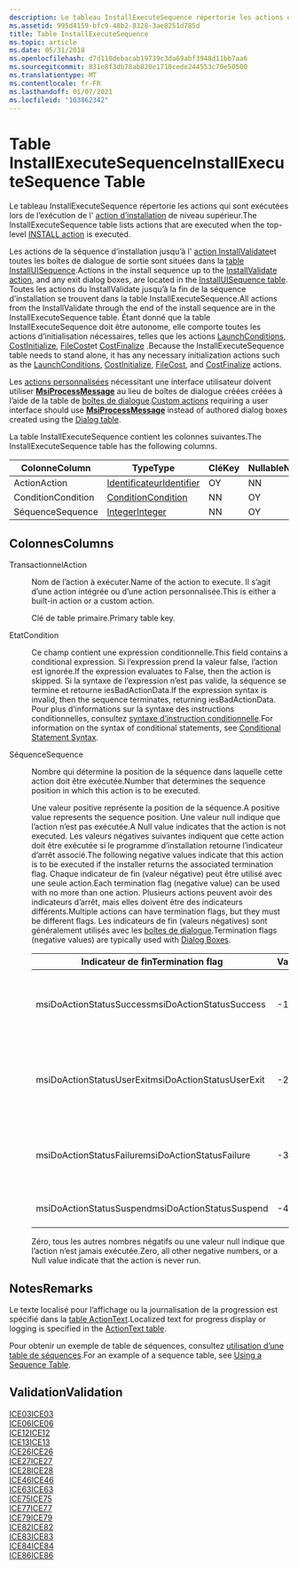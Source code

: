 ```yaml
---
description: Le tableau InstallExecuteSequence répertorie les actions qui sont exécutées lors de l’exécution de l’action d’installation de niveau supérieur.
ms.assetid: 995d4159-bfc9-48b2-8328-3ae8251d785d
title: Table InstallExecuteSequence
ms.topic: article
ms.date: 05/31/2018
ms.openlocfilehash: d7d110debacab19739c3da69abf3948d11bb7aa6
ms.sourcegitcommit: 831e8f3db78ab820e1710cede244553c70e50500
ms.translationtype: MT
ms.contentlocale: fr-FR
ms.lasthandoff: 01/07/2021
ms.locfileid: "103862342"
---
```

# <a name="installexecutesequence-table"></a><span data-ttu-id="f11f3-103">Table InstallExecuteSequence</span><span class="sxs-lookup"><span data-stu-id="f11f3-103">InstallExecuteSequence Table</span></span>

<span data-ttu-id="f11f3-104">Le tableau InstallExecuteSequence répertorie les actions qui sont exécutées lors de l’exécution de l' [action d’installation](install-action.md) de niveau supérieur.</span><span class="sxs-lookup"><span data-stu-id="f11f3-104">The InstallExecuteSequence table lists actions that are executed when the top-level [INSTALL action](install-action.md) is executed.</span></span>

<span data-ttu-id="f11f3-105">Les actions de la séquence d’installation jusqu’à l' [action InstallValidate](installvalidate-action.md)et toutes les boîtes de dialogue de sortie sont situées dans la [table InstallUISequence](installuisequence-table.md).</span><span class="sxs-lookup"><span data-stu-id="f11f3-105">Actions in the install sequence up to the [InstallValidate action](installvalidate-action.md), and any exit dialog boxes, are located in the [InstallUISequence table](installuisequence-table.md).</span></span> <span data-ttu-id="f11f3-106">Toutes les actions du InstallValidate jusqu’à la fin de la séquence d’installation se trouvent dans la table InstallExecuteSequence.</span><span class="sxs-lookup"><span data-stu-id="f11f3-106">All actions from the InstallValidate through the end of the install sequence are in the InstallExecuteSequence table.</span></span> <span data-ttu-id="f11f3-107">Étant donné que la table InstallExecuteSequence doit être autonome, elle comporte toutes les actions d’initialisation nécessaires, telles que les actions [LaunchConditions](launchconditions-action.md), [CostInitialize](costinitialize-action.md), [FileCost](filecost-action.md)et [CostFinalize](costfinalize-action.md) .</span><span class="sxs-lookup"><span data-stu-id="f11f3-107">Because the InstallExecuteSequence table needs to stand alone, it has any necessary initialization actions such as the [LaunchConditions](launchconditions-action.md), [CostInitialize](costinitialize-action.md), [FileCost](filecost-action.md), and [CostFinalize](costfinalize-action.md) actions.</span></span>

<span data-ttu-id="f11f3-108">Les [actions personnalisées](custom-actions.md) nécessitant une interface utilisateur doivent utiliser [**MsiProcessMessage**](/windows/desktop/api/Msiquery/nf-msiquery-msiprocessmessage) au lieu de boîtes de dialogue créées créées à l’aide de la table de [boîtes de dialogue](dialog-table.md).</span><span class="sxs-lookup"><span data-stu-id="f11f3-108">[Custom actions](custom-actions.md) requiring a user interface should use [**MsiProcessMessage**](/windows/desktop/api/Msiquery/nf-msiquery-msiprocessmessage) instead of authored dialog boxes created using the [Dialog table](dialog-table.md).</span></span>

<span data-ttu-id="f11f3-109">La table InstallExecuteSequence contient les colonnes suivantes.</span><span class="sxs-lookup"><span data-stu-id="f11f3-109">The InstallExecuteSequence table has the following columns.</span></span>



| <span data-ttu-id="f11f3-110">Colonne</span><span class="sxs-lookup"><span data-stu-id="f11f3-110">Column</span></span>    | <span data-ttu-id="f11f3-111">Type</span><span class="sxs-lookup"><span data-stu-id="f11f3-111">Type</span></span>                         | <span data-ttu-id="f11f3-112">Clé</span><span class="sxs-lookup"><span data-stu-id="f11f3-112">Key</span></span> | <span data-ttu-id="f11f3-113">Nullable</span><span class="sxs-lookup"><span data-stu-id="f11f3-113">Nullable</span></span> |
|-----------|------------------------------|-----|----------|
| <span data-ttu-id="f11f3-114">Action</span><span class="sxs-lookup"><span data-stu-id="f11f3-114">Action</span></span>    | [<span data-ttu-id="f11f3-115">Identificateur</span><span class="sxs-lookup"><span data-stu-id="f11f3-115">Identifier</span></span>](identifier.md) | <span data-ttu-id="f11f3-116">O</span><span class="sxs-lookup"><span data-stu-id="f11f3-116">Y</span></span>   | <span data-ttu-id="f11f3-117">N</span><span class="sxs-lookup"><span data-stu-id="f11f3-117">N</span></span>        |
| <span data-ttu-id="f11f3-118">Condition</span><span class="sxs-lookup"><span data-stu-id="f11f3-118">Condition</span></span> | [<span data-ttu-id="f11f3-119">Condition</span><span class="sxs-lookup"><span data-stu-id="f11f3-119">Condition</span></span>](condition.md)   | <span data-ttu-id="f11f3-120">N</span><span class="sxs-lookup"><span data-stu-id="f11f3-120">N</span></span>   | <span data-ttu-id="f11f3-121">O</span><span class="sxs-lookup"><span data-stu-id="f11f3-121">Y</span></span>        |
| <span data-ttu-id="f11f3-122">Séquence</span><span class="sxs-lookup"><span data-stu-id="f11f3-122">Sequence</span></span>  | [<span data-ttu-id="f11f3-123">Integer</span><span class="sxs-lookup"><span data-stu-id="f11f3-123">Integer</span></span>](integer.md)       | <span data-ttu-id="f11f3-124">N</span><span class="sxs-lookup"><span data-stu-id="f11f3-124">N</span></span>   | <span data-ttu-id="f11f3-125">O</span><span class="sxs-lookup"><span data-stu-id="f11f3-125">Y</span></span>        |



 

## <a name="columns"></a><span data-ttu-id="f11f3-126">Colonnes</span><span class="sxs-lookup"><span data-stu-id="f11f3-126">Columns</span></span>

<dl> <dt>

<span data-ttu-id="f11f3-127"><span id="Action"></span><span id="action"></span><span id="ACTION"></span>Transactionnel</span><span class="sxs-lookup"><span data-stu-id="f11f3-127"><span id="Action"></span><span id="action"></span><span id="ACTION"></span>Action</span></span>
</dt> <dd>

<span data-ttu-id="f11f3-128">Nom de l’action à exécuter.</span><span class="sxs-lookup"><span data-stu-id="f11f3-128">Name of the action to execute.</span></span> <span data-ttu-id="f11f3-129">Il s’agit d’une action intégrée ou d’une action personnalisée.</span><span class="sxs-lookup"><span data-stu-id="f11f3-129">This is either a built-in action or a custom action.</span></span>

<span data-ttu-id="f11f3-130">Clé de table primaire.</span><span class="sxs-lookup"><span data-stu-id="f11f3-130">Primary table key.</span></span>

</dd> <dt>

<span data-ttu-id="f11f3-131"><span id="Condition"></span><span id="condition"></span><span id="CONDITION"></span>Etat</span><span class="sxs-lookup"><span data-stu-id="f11f3-131"><span id="Condition"></span><span id="condition"></span><span id="CONDITION"></span>Condition</span></span>
</dt> <dd>

<span data-ttu-id="f11f3-132">Ce champ contient une expression conditionnelle.</span><span class="sxs-lookup"><span data-stu-id="f11f3-132">This field contains a conditional expression.</span></span> <span data-ttu-id="f11f3-133">Si l’expression prend la valeur false, l’action est ignorée.</span><span class="sxs-lookup"><span data-stu-id="f11f3-133">If the expression evaluates to False, then the action is skipped.</span></span> <span data-ttu-id="f11f3-134">Si la syntaxe de l’expression n’est pas valide, la séquence se termine et retourne iesBadActionData.</span><span class="sxs-lookup"><span data-stu-id="f11f3-134">If the expression syntax is invalid, then the sequence terminates, returning iesBadActionData.</span></span> <span data-ttu-id="f11f3-135">Pour plus d’informations sur la syntaxe des instructions conditionnelles, consultez [syntaxe d’instruction conditionnelle](conditional-statement-syntax.md).</span><span class="sxs-lookup"><span data-stu-id="f11f3-135">For information on the syntax of conditional statements, see [Conditional Statement Syntax](conditional-statement-syntax.md).</span></span>

</dd> <dt>

<span data-ttu-id="f11f3-136"><span id="Sequence"></span><span id="sequence"></span><span id="SEQUENCE"></span>Séquence</span><span class="sxs-lookup"><span data-stu-id="f11f3-136"><span id="Sequence"></span><span id="sequence"></span><span id="SEQUENCE"></span>Sequence</span></span>
</dt> <dd>

<span data-ttu-id="f11f3-137">Nombre qui détermine la position de la séquence dans laquelle cette action doit être exécutée.</span><span class="sxs-lookup"><span data-stu-id="f11f3-137">Number that determines the sequence position in which this action is to be executed.</span></span>

<span data-ttu-id="f11f3-138">Une valeur positive représente la position de la séquence.</span><span class="sxs-lookup"><span data-stu-id="f11f3-138">A positive value represents the sequence position.</span></span> <span data-ttu-id="f11f3-139">Une valeur null indique que l’action n’est pas exécutée.</span><span class="sxs-lookup"><span data-stu-id="f11f3-139">A Null value indicates that the action is not executed.</span></span> <span data-ttu-id="f11f3-140">Les valeurs négatives suivantes indiquent que cette action doit être exécutée si le programme d’installation retourne l’indicateur d’arrêt associé.</span><span class="sxs-lookup"><span data-stu-id="f11f3-140">The following negative values indicate that this action is to be executed if the installer returns the associated termination flag.</span></span> <span data-ttu-id="f11f3-141">Chaque indicateur de fin (valeur négative) peut être utilisé avec une seule action.</span><span class="sxs-lookup"><span data-stu-id="f11f3-141">Each termination flag (negative value) can be used with no more than one action.</span></span> <span data-ttu-id="f11f3-142">Plusieurs actions peuvent avoir des indicateurs d’arrêt, mais elles doivent être des indicateurs différents.</span><span class="sxs-lookup"><span data-stu-id="f11f3-142">Multiple actions can have termination flags, but they must be different flags.</span></span> <span data-ttu-id="f11f3-143">Les indicateurs de fin (valeurs négatives) sont généralement utilisés avec les [boîtes de dialogue](dialog-boxes.md).</span><span class="sxs-lookup"><span data-stu-id="f11f3-143">Termination flags (negative values) are typically used with [Dialog Boxes](dialog-boxes.md).</span></span>



| <span data-ttu-id="f11f3-144">Indicateur de fin</span><span class="sxs-lookup"><span data-stu-id="f11f3-144">Termination flag</span></span>          | <span data-ttu-id="f11f3-145">Valeur</span><span class="sxs-lookup"><span data-stu-id="f11f3-145">Value</span></span> | <span data-ttu-id="f11f3-146">Description</span><span class="sxs-lookup"><span data-stu-id="f11f3-146">Description</span></span>                                                                          |
|---------------------------|-------|--------------------------------------------------------------------------------------|
| <span data-ttu-id="f11f3-147">msiDoActionStatusSuccess</span><span class="sxs-lookup"><span data-stu-id="f11f3-147">msiDoActionStatusSuccess</span></span>  | <span data-ttu-id="f11f3-148">-1</span><span class="sxs-lookup"><span data-stu-id="f11f3-148">-1</span></span>    | <span data-ttu-id="f11f3-149">Achèvement réussi.</span><span class="sxs-lookup"><span data-stu-id="f11f3-149">Successful completion.</span></span> <span data-ttu-id="f11f3-150">Utilisé avec les boîtes de dialogue [quitter](exit-dialog.md) .</span><span class="sxs-lookup"><span data-stu-id="f11f3-150">Used with [Exit](exit-dialog.md) dialog boxes.</span></span>               |
| <span data-ttu-id="f11f3-151">msiDoActionStatusUserExit</span><span class="sxs-lookup"><span data-stu-id="f11f3-151">msiDoActionStatusUserExit</span></span> | <span data-ttu-id="f11f3-152">-2</span><span class="sxs-lookup"><span data-stu-id="f11f3-152">-2</span></span>    | <span data-ttu-id="f11f3-153">L’utilisateur termine l’installation.</span><span class="sxs-lookup"><span data-stu-id="f11f3-153">User terminates install.</span></span> <span data-ttu-id="f11f3-154">Utilisé avec les boîtes de dialogue [UserExit](userexit-dialog.md) .</span><span class="sxs-lookup"><span data-stu-id="f11f3-154">Used with [UserExit](userexit-dialog.md) dialog boxes.</span></span>     |
| <span data-ttu-id="f11f3-155">msiDoActionStatusFailure</span><span class="sxs-lookup"><span data-stu-id="f11f3-155">msiDoActionStatusFailure</span></span>  | <span data-ttu-id="f11f3-156">-3</span><span class="sxs-lookup"><span data-stu-id="f11f3-156">-3</span></span>    | <span data-ttu-id="f11f3-157">La sortie irrécupérable s’arrête.</span><span class="sxs-lookup"><span data-stu-id="f11f3-157">Fatal exit terminates.</span></span> <span data-ttu-id="f11f3-158">Utilisé avec les boîtes de dialogue [FatalError](fatalerror-dialog.md) .</span><span class="sxs-lookup"><span data-stu-id="f11f3-158">Used with a [FatalError](fatalerror-dialog.md) dialog boxes.</span></span> |
| <span data-ttu-id="f11f3-159">msiDoActionStatusSuspend</span><span class="sxs-lookup"><span data-stu-id="f11f3-159">msiDoActionStatusSuspend</span></span>  | <span data-ttu-id="f11f3-160">-4</span><span class="sxs-lookup"><span data-stu-id="f11f3-160">-4</span></span>    | <span data-ttu-id="f11f3-161">L’installation est suspendue.</span><span class="sxs-lookup"><span data-stu-id="f11f3-161">Install is suspended.</span></span>                                                                |



 

<span data-ttu-id="f11f3-162">Zéro, tous les autres nombres négatifs ou une valeur null indique que l’action n’est jamais exécutée.</span><span class="sxs-lookup"><span data-stu-id="f11f3-162">Zero, all other negative numbers, or a Null value indicate that the action is never run.</span></span>

</dd> </dl>

## <a name="remarks"></a><span data-ttu-id="f11f3-163">Notes</span><span class="sxs-lookup"><span data-stu-id="f11f3-163">Remarks</span></span>

<span data-ttu-id="f11f3-164">Le texte localisé pour l’affichage ou la journalisation de la progression est spécifié dans la [table ActionText](actiontext-table.md).</span><span class="sxs-lookup"><span data-stu-id="f11f3-164">Localized text for progress display or logging is specified in the [ActionText table](actiontext-table.md).</span></span>

<span data-ttu-id="f11f3-165">Pour obtenir un exemple de table de séquences, consultez [utilisation d’une table de séquences](using-a-sequence-table.md).</span><span class="sxs-lookup"><span data-stu-id="f11f3-165">For an example of a sequence table, see [Using a Sequence Table](using-a-sequence-table.md).</span></span>

## <a name="validation"></a><span data-ttu-id="f11f3-166">Validation</span><span class="sxs-lookup"><span data-stu-id="f11f3-166">Validation</span></span>

<dl>

[<span data-ttu-id="f11f3-167">ICE03</span><span class="sxs-lookup"><span data-stu-id="f11f3-167">ICE03</span></span>](ice03.md)  
[<span data-ttu-id="f11f3-168">ICE06</span><span class="sxs-lookup"><span data-stu-id="f11f3-168">ICE06</span></span>](ice06.md)  
[<span data-ttu-id="f11f3-169">ICE12</span><span class="sxs-lookup"><span data-stu-id="f11f3-169">ICE12</span></span>](ice12.md)  
[<span data-ttu-id="f11f3-170">ICE13</span><span class="sxs-lookup"><span data-stu-id="f11f3-170">ICE13</span></span>](ice13.md)  
[<span data-ttu-id="f11f3-171">ICE26</span><span class="sxs-lookup"><span data-stu-id="f11f3-171">ICE26</span></span>](ice26.md)  
[<span data-ttu-id="f11f3-172">ICE27</span><span class="sxs-lookup"><span data-stu-id="f11f3-172">ICE27</span></span>](ice27.md)  
[<span data-ttu-id="f11f3-173">ICE28</span><span class="sxs-lookup"><span data-stu-id="f11f3-173">ICE28</span></span>](ice28.md)  
[<span data-ttu-id="f11f3-174">ICE46</span><span class="sxs-lookup"><span data-stu-id="f11f3-174">ICE46</span></span>](ice46.md)  
[<span data-ttu-id="f11f3-175">ICE63</span><span class="sxs-lookup"><span data-stu-id="f11f3-175">ICE63</span></span>](ice63.md)  
[<span data-ttu-id="f11f3-176">ICE75</span><span class="sxs-lookup"><span data-stu-id="f11f3-176">ICE75</span></span>](ice75.md)  
[<span data-ttu-id="f11f3-177">ICE77</span><span class="sxs-lookup"><span data-stu-id="f11f3-177">ICE77</span></span>](ice77.md)  
[<span data-ttu-id="f11f3-178">ICE79</span><span class="sxs-lookup"><span data-stu-id="f11f3-178">ICE79</span></span>](ice79.md)  
[<span data-ttu-id="f11f3-179">ICE82</span><span class="sxs-lookup"><span data-stu-id="f11f3-179">ICE82</span></span>](ice82.md)  
[<span data-ttu-id="f11f3-180">ICE83</span><span class="sxs-lookup"><span data-stu-id="f11f3-180">ICE83</span></span>](ice83.md)  
[<span data-ttu-id="f11f3-181">ICE84</span><span class="sxs-lookup"><span data-stu-id="f11f3-181">ICE84</span></span>](ice84.md)  
[<span data-ttu-id="f11f3-182">ICE86</span><span class="sxs-lookup"><span data-stu-id="f11f3-182">ICE86</span></span>](ice86.md)  
</dl>

 

 



